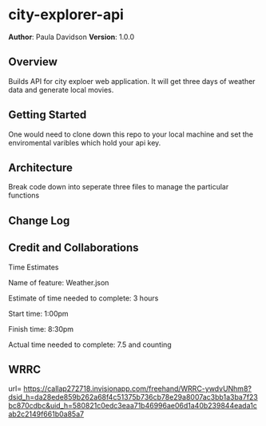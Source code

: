 # city-explorer-api

**Author**: Paula Davidson
**Version**: 1.0.0

## Overview

Builds API for city exploer web application. It will get three days of weather data and generate local movies.

## Getting Started

One would need to clone down this repo to your local machine and set the enviromental varibles which hold your api key.

## Architecture

Break code down into seperate three files to manage the particular functions

## Change Log

## Credit and Collaborations

Time Estimates

Name of feature: Weather.json

Estimate of time needed to complete: 3 hours

Start time: 1:00pm

Finish time: 8:30pm

Actual time needed to complete: 7.5 and counting

 ## WRRC

url= <https://callap272718.invisionapp.com/freehand/WRRC-ywdvUNhm8?dsid_h=da28ede859b262a68f4c51375b736cb78e29a8007ac3bb1a3ba7f23bc870cdbc&uid_h=580821c0edc3eaa71b46996ae06d1a40b239844eada1cab2c2149f661b0a85a7>
